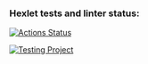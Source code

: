 ### Hexlet tests and linter status:
[![Actions Status](https://github.com/rendleks/python-project-50/workflows/hexlet-check/badge.svg)](https://github.com/rendleks/python-project-50/actions)

[![Testing Project](https://github.com/rendleks/python-project-50/actions/workflows/github-actions.yml/badge.svg)](https://github.com/rendleks/python-project-50/actions/workflows/github-actions.yml)
